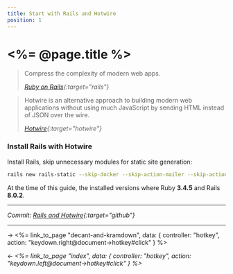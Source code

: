 ```yaml
---
title: Start with Rails and Hotwire
position: 1
---
```


# <%= @page.title %>

> Compress the complexity of modern web apps.
>
> _[Ruby on Rails](https://rubyonrails.org){:target="rails"}_

> Hotwire is an alternative approach to building modern web applications without using much JavaScript by sending HTML instead of JSON over the wire.
>
> _[Hotwire](https://hotwired.dev/){:target="hotwire"}_


### Install Rails with Hotwire

Install Rails, skip unnecessary modules for static site generation:

```sh
rails new rails-static --skip-docker --skip-action-mailer --skip-action-mailbox --skip-action-text --skip-active-record --skip-active-job --skip-active-storage --skip-action-cable --skip-jbuilder --skip-test --skip-system-test --skip-thruster --skip-ci --skip-kamal --skip-solid
```

At the time of this guide, the installed versions where Ruby **3.4.5** and Rails **8.0.2**.

---

_Commit: [Rails and Hotwire](https://github.com/fcatuhe/rails-static/commit/21e4399611551edd30834e59b493525fc4359e95){:target="github"}_

---

→ <%= link_to_page "decant-and-kramdown", data: { controller: "hotkey", action: "keydown.right@document->hotkey#click" } %>

_← <%= link_to_page "index", data: { controller: "hotkey", action: "keydown.left@document->hotkey#click" } %>_
